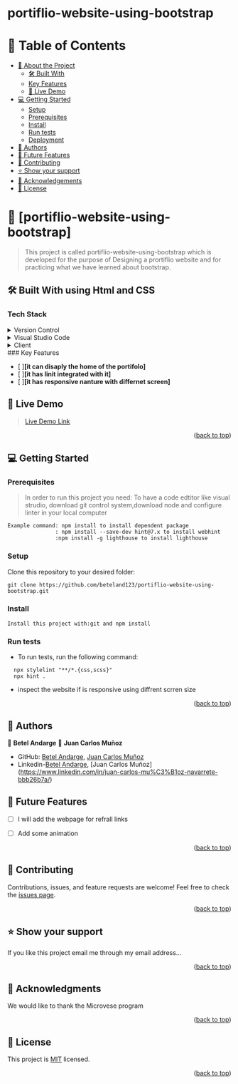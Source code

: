 # portiflio-website-using-bootstrap
# :green_book: Table of Contents
- [:book: About the Project](#about-project)
  - [:hammer_and_wrench: Built With](#built-with)
   - [Key Features](#key-features)
  - [:rocket: Live Demo](#live-demo)
- [:computer: Getting Started](#getting-started)
  - [Setup](#setup)
  - [Prerequisites](#prerequisites)
  - [Install](#install)
  - [Run tests](#run-tests)
  - [Deployment](#triangular_flag_on_post-deployment)
- [:busts_in_silhouette: Authors](#authors)
- [:telescope: Future Features](#future-features)
- [:handshake: Contributing](#contributing)
- [:star:️ Show your support](#support)
- [:pray: Acknowledgements](#acknowledgements)
- [:memo: License](#license)
# :book: [portiflio-website-using-bootstrap] <a name="about-project"></a>
> This project is called portiflio-website-using-bootstrap which is developed for the purpose of Designing a prortiflio website and for practicing what we have learned about bootstrap.
## :hammer_and_wrench: Built With <a name="built-with"> using Html and CSS</a>
### Tech Stack <a name="tech-stack"></a>
<details>
  <summary>Version Control</summary>
  <ul>
    <li><a href="https://github.com/">Git Hub</a></li>
  </ul>
</details>
<details>
  <summary>Visual Studio Code</summary>
  <ul>
    <li><a href="https://code.visualstudio.com">Visual Studio Code</a></li>
  </ul>
</details>
<details>
  <summary>Client</summary>
  <ul>
    <li><a href="https://developer.mozilla.org/en-US/docs/Web/HTML">HTML5</a></li>
    <li><a href="https://developer.mozilla.org/en-US/docs/Web/CSS">CSS</a></li>
    <li><a href="https://developer.mozilla.org/en-US/docs/Web/JavaScript">JavaScript</a></li>
    <li><a https://getbootstrap.com/docs/5.0/getting-started/introduction/>Bootsrap</a></li>
  </ul>
</details>
### Key Features <a name="key-features"></a>

- [ ]**[it can disaply the home of the portifolo]**
- [ ]**[it has linit integrated with it]**
- [ ]**[it has responsive nanture with differnet screen]**
## :rocket: Live Demo <a name="live-demo"></a>

> [Live Demo Link](  )
<p align="right">(<a href="#readme-top">back to top</a>)</p>

## :computer: Getting Started <a name="getting-started"></a>

### Prerequisites
> In order to run this project you need: To have a code edtitor like visual strudio, download git control system,download node  and configure linter in your local computer
```pre
Example command: npm install to install dependent package
               : npm install --save-dev hint@7.x to install webhint
               :npm install -g lighthouse to install lighthouse
 ```
### Setup
Clone this repository to your desired folder:
```setup
git clone https://github.com/beteland123/portiflio-website-using-bootstrap.git
  ```
 ### Install
```install
Install this project with:git and npm install
  ```
### Run tests
- To run tests, run the following command:
```test
  npx stylelint "**/*.{css,scss}"
  npx hint .
  ```
- inspect the website if is responsive using diffrent scrren size
<p align="right">(<a href="#readme-top">back to top</a>)</p>

<!-- AUTHORS -->

## :busts_in_silhouette: Authors <a name="authors"></a>

:bust_in_silhouette: **Betel Andarge**
:bust_in_silhouette: **Juan Carlos Muñoz**

- GitHub: [Betel Andarge](https://github.com/beteland123), [Juan Carlos Muñoz](https://github.com/jcmunav63)
- Linkedin-[Betel Andarge](https://www.linkedin.com/in/betel-andarge-1b9446223), [Juan Carlos Muñoz] (https://www.linkedin.com/in/juan-carlos-mu%C3%B1oz-navarrete-bbb26b7a/)



## :telescope: Future Features <a name="future-features"></a>

- [ ] I will  add the webpage for refrall links
- [ ] Add some animation


<p align="right">(<a href="#readme-top">back to top</a>)</p>
<!-- CONTRIBUTING -->

## :handshake: Contributing <a name="contributing"></a>

Contributions, issues, and feature requests are welcome!
Feel free to check the [issues page](../../issues/).

<p align="right">(<a href="#readme-top">back to top</a>)</p>
<!-- SUPPORT -->

## :star:️ Show your support <a name="support"></a>

If you like this project email me through my email address...
<p align="right">(<a href="#readme-top">back to top</a>)</p>
<!-- ACKNOWLEDGEMENTS -->

## :pray: Acknowledgments <a name="acknowledgements"></a>

We would like to thank the Microvese program
<p align="right">(<a href="#readme-top">back to top</a>)</p>
<!-- LICENSE -->

## :memo: License <a name="license"></a>

This project is [MIT](https://github.com/beteland123/portiflio-website-using-bootstrap/blob/main/LICENSE) licensed.
<p align="right">(<a href="#readme-top">back to top</a>)</p>
